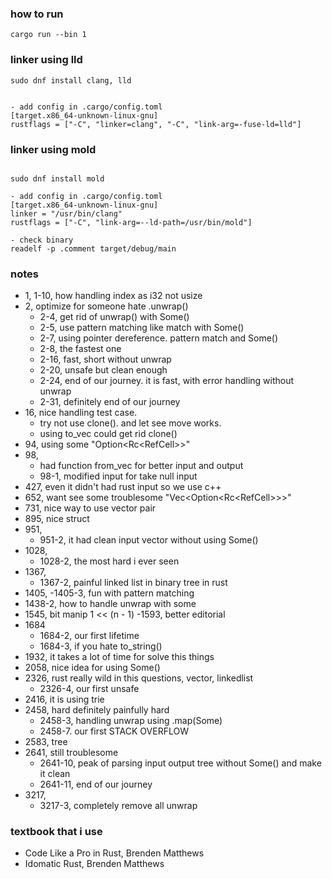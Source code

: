 
### how to run
```
cargo run --bin 1
```

### linker using lld
```
sudo dnf install clang, lld


- add config in .cargo/config.toml
[target.x86_64-unknown-linux-gnu]
rustflags = ["-C", "linker=clang", "-C", "link-arg=-fuse-ld=lld"]

```

### linker using mold
```

sudo dnf install mold

- add config in .cargo/config.toml
[target.x86_64-unknown-linux-gnu]
linker = "/usr/bin/clang"
rustflags = ["-C", "link-arg=--ld-path=/usr/bin/mold"]

- check binary
readelf -p .comment target/debug/main
```




### notes
- 1,
    1-10, how handling index as i32 not usize
- 2, optimize for someone hate .unwrap()
    - 2-4, get rid of unwrap() with Some()
    - 2-5, use pattern matching like match with Some()
    - 2-7, using pointer dereference. pattern match and Some()
    - 2-8, the fastest one
    - 2-16, fast, short without unwrap
    - 2-20, unsafe but clean enough
    - 2-24, end of our journey. it is fast, with error handling without unwrap
    - 2-31, definitely end of our journey
- 16, nice handling test case.
    - try not use clone(). and let see move works.
    - using to_vec could get rid clone()
- 94, using some "Option<Rc<RefCell<TreeNode>>>"
- 98,
    - had function from_vec for better input and output
    - 98-1, modified input for take null input
- 427, even it didn't had rust input so we use c++
- 652, want see some troublesome "Vec<Option<Rc<RefCell<TreeNode>>>>"
- 731, nice way to use vector pair
- 895, nice struct
- 951, 
    - 951-2, it had clean input vector without using Some()
- 1028,
    - 1028-2, the most hard i ever seen
- 1367,
    - 1367-2, painful linked list in binary tree in rust
- 1405,
    -1405-3, fun with pattern matching
- 1438-2, how to handle unwrap with some
- 1545, bit manip 1 << (n - 1)
-1593, better editorial
- 1684
    - 1684-2, our first lifetime
    - 1684-3, if you hate to_string()
- 1932, it takes a lot of time for solve this things
- 2058, nice idea for using Some()
- 2326, rust really wild in this questions, vector, linkedlist
    - 2326-4, our first unsafe
- 2416, it is using trie
- 2458, hard definitely painfully hard
    - 2458-3, handling unwrap using .map(Some)
    - 2458-7. our first STACK OVERFLOW
- 2583, tree
- 2641, still troublesome
    - 2641-10, peak of parsing input output tree without Some() and make it clean
    - 2641-11, end of our journey
- 3217,
  - 3217-3, completely remove all unwrap

### textbook that i use
- Code Like a Pro in Rust, Brenden Matthews
- Idomatic Rust, Brenden Matthews
